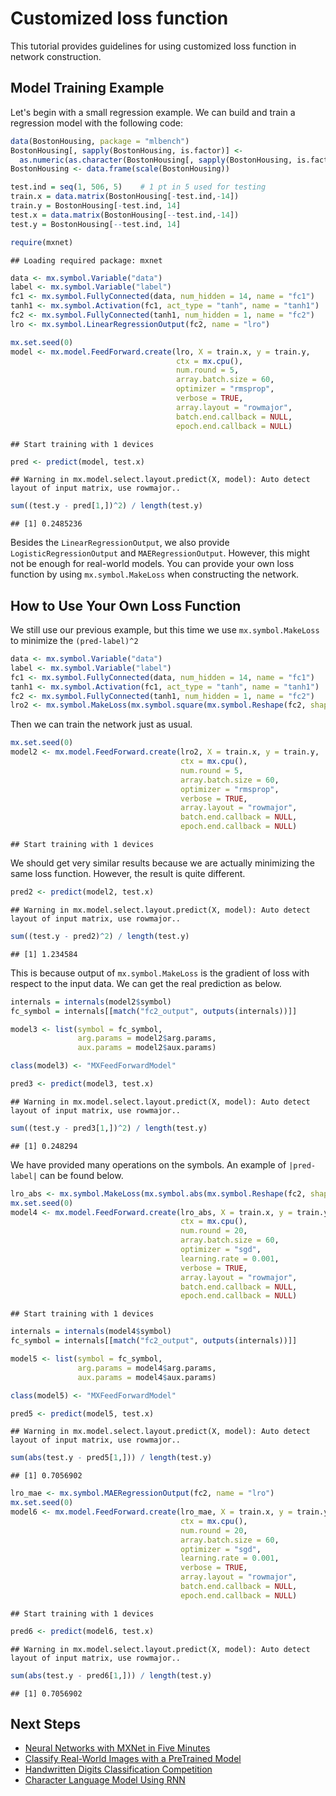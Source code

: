 Customized loss function
======================================

This tutorial provides guidelines for using customized loss function in network construction.

Model Training Example
----------------------

Let's begin with a small regression example. We can build and train a regression model with the following code:

``` r
data(BostonHousing, package = "mlbench")
BostonHousing[, sapply(BostonHousing, is.factor)] <-
  as.numeric(as.character(BostonHousing[, sapply(BostonHousing, is.factor)]))
BostonHousing <- data.frame(scale(BostonHousing))

test.ind = seq(1, 506, 5)    # 1 pt in 5 used for testing
train.x = data.matrix(BostonHousing[-test.ind,-14])
train.y = BostonHousing[-test.ind, 14]
test.x = data.matrix(BostonHousing[--test.ind,-14])
test.y = BostonHousing[--test.ind, 14]

require(mxnet)
```

    ## Loading required package: mxnet

``` r
data <- mx.symbol.Variable("data")
label <- mx.symbol.Variable("label")
fc1 <- mx.symbol.FullyConnected(data, num_hidden = 14, name = "fc1")
tanh1 <- mx.symbol.Activation(fc1, act_type = "tanh", name = "tanh1")
fc2 <- mx.symbol.FullyConnected(tanh1, num_hidden = 1, name = "fc2")
lro <- mx.symbol.LinearRegressionOutput(fc2, name = "lro")

mx.set.seed(0)
model <- mx.model.FeedForward.create(lro, X = train.x, y = train.y,
                                     ctx = mx.cpu(),
                                     num.round = 5,
                                     array.batch.size = 60,
                                     optimizer = "rmsprop",
                                     verbose = TRUE,
                                     array.layout = "rowmajor",
                                     batch.end.callback = NULL,
                                     epoch.end.callback = NULL)
```

    ## Start training with 1 devices

``` r
pred <- predict(model, test.x)
```

    ## Warning in mx.model.select.layout.predict(X, model): Auto detect layout of input matrix, use rowmajor..

``` r
sum((test.y - pred[1,])^2) / length(test.y)
```

    ## [1] 0.2485236

Besides the `LinearRegressionOutput`, we also provide `LogisticRegressionOutput` and `MAERegressionOutput`. However, this might not be enough for real-world models. You can provide your own loss function by using `mx.symbol.MakeLoss` when constructing the network.

How to Use Your Own Loss Function
---------------------------------

We still use our previous example, but this time we use `mx.symbol.MakeLoss` to minimize the `(pred-label)^2`

``` r
data <- mx.symbol.Variable("data")
label <- mx.symbol.Variable("label")
fc1 <- mx.symbol.FullyConnected(data, num_hidden = 14, name = "fc1")
tanh1 <- mx.symbol.Activation(fc1, act_type = "tanh", name = "tanh1")
fc2 <- mx.symbol.FullyConnected(tanh1, num_hidden = 1, name = "fc2")
lro2 <- mx.symbol.MakeLoss(mx.symbol.square(mx.symbol.Reshape(fc2, shape = 0) - label), name="lro2")
```

Then we can train the network just as usual.

``` r
mx.set.seed(0)
model2 <- mx.model.FeedForward.create(lro2, X = train.x, y = train.y,
                                      ctx = mx.cpu(),
                                      num.round = 5,
                                      array.batch.size = 60,
                                      optimizer = "rmsprop",
                                      verbose = TRUE,
                                      array.layout = "rowmajor",
                                      batch.end.callback = NULL,
                                      epoch.end.callback = NULL)
```

    ## Start training with 1 devices

We should get very similar results because we are actually minimizing the same loss function. However, the result is quite different.

``` r
pred2 <- predict(model2, test.x)
```

    ## Warning in mx.model.select.layout.predict(X, model): Auto detect layout of input matrix, use rowmajor..

``` r
sum((test.y - pred2)^2) / length(test.y)
```

    ## [1] 1.234584

This is because output of `mx.symbol.MakeLoss` is the gradient of loss with respect to the input data. We can get the real prediction as below.

``` r
internals = internals(model2$symbol)
fc_symbol = internals[[match("fc2_output", outputs(internals))]]

model3 <- list(symbol = fc_symbol,
               arg.params = model2$arg.params,
               aux.params = model2$aux.params)

class(model3) <- "MXFeedForwardModel"

pred3 <- predict(model3, test.x)
```

    ## Warning in mx.model.select.layout.predict(X, model): Auto detect layout of input matrix, use rowmajor..

``` r
sum((test.y - pred3[1,])^2) / length(test.y)
```

    ## [1] 0.248294

We have provided many operations on the symbols. An example of `|pred-label|` can be found below.

``` r
lro_abs <- mx.symbol.MakeLoss(mx.symbol.abs(mx.symbol.Reshape(fc2, shape = 0) - label))
mx.set.seed(0)
model4 <- mx.model.FeedForward.create(lro_abs, X = train.x, y = train.y,
                                      ctx = mx.cpu(),
                                      num.round = 20,
                                      array.batch.size = 60,
                                      optimizer = "sgd",
                                      learning.rate = 0.001,
                                      verbose = TRUE,
                                      array.layout = "rowmajor",
                                      batch.end.callback = NULL,
                                      epoch.end.callback = NULL)
```

    ## Start training with 1 devices

``` r
internals = internals(model4$symbol)
fc_symbol = internals[[match("fc2_output", outputs(internals))]]

model5 <- list(symbol = fc_symbol,
               arg.params = model4$arg.params,
               aux.params = model4$aux.params)

class(model5) <- "MXFeedForwardModel"

pred5 <- predict(model5, test.x)
```

    ## Warning in mx.model.select.layout.predict(X, model): Auto detect layout of input matrix, use rowmajor..

``` r
sum(abs(test.y - pred5[1,])) / length(test.y)
```

    ## [1] 0.7056902

``` r
lro_mae <- mx.symbol.MAERegressionOutput(fc2, name = "lro")
mx.set.seed(0)
model6 <- mx.model.FeedForward.create(lro_mae, X = train.x, y = train.y,
                                      ctx = mx.cpu(),
                                      num.round = 20,
                                      array.batch.size = 60,
                                      optimizer = "sgd",
                                      learning.rate = 0.001,
                                      verbose = TRUE,
                                      array.layout = "rowmajor",
                                      batch.end.callback = NULL,
                                      epoch.end.callback = NULL)
```

    ## Start training with 1 devices

``` r
pred6 <- predict(model6, test.x)
```

    ## Warning in mx.model.select.layout.predict(X, model): Auto detect layout of input matrix, use rowmajor..

``` r
sum(abs(test.y - pred6[1,])) / length(test.y)
```

    ## [1] 0.7056902


## Next Steps
* [Neural Networks with MXNet in Five Minutes](http://mxnet.io/tutorials/r/fiveMinutesNeuralNetwork.html)
* [Classify Real-World Images with a PreTrained Model](http://mxnet.io/tutorials/r/classifyRealImageWithPretrainedModel.html)
* [Handwritten Digits Classification Competition](http://mxnet.io/tutorials/r/mnistCompetition.html)
* [Character Language Model Using RNN](http://mxnet.io/tutorials/r/charRnnModel.html)
